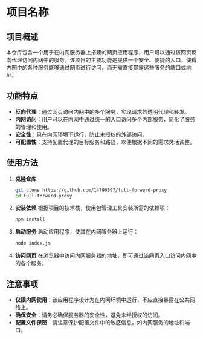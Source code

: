 # 项目名称

## 项目概述

本仓库包含一个用于在内网服务器上搭建的网页应用程序，用户可以通过该网页反向代理访问内网中的服务。该项目的主要功能是提供一个安全、便捷的入口，使得内网中的各种服务能够通过网页进行访问，而无需直接暴露这些服务的端口或地址。

## 功能特点

- **反向代理**：通过网页访问内网中的多个服务，实现请求的透明代理和转发。
- **内网访问**：用户可以在内网中通过统一的入口访问多个内部服务，简化了服务的管理和使用。
- **安全性**：只在内网环境下运行，防止未授权的外部访问。
- **可配置性**：支持配置代理的目标服务和路径，以便根据不同的需求灵活调整。

## 使用方法

1. **克隆仓库**

   ```bash
   git clone https://github.com/14790897/full-forward-proxy
   cd full-forward-proxy
   ```

2. **安装依赖**
   根据项目的技术栈，使用包管理工具安装所需的依赖项：

   ```bash
   npm install   
   ```

3. **启动服务**
   启动应用程序，使其在内网服务器上运行：

   ```bash
   node index.js   
   ```

4. **访问网页**
   在浏览器中访问内网服务器的地址，即可通过该网页入口访问内网中的各个服务。

## 注意事项

- **仅限内网使用**：该应用程序设计为在内网环境中运行，不应直接暴露在公共网络上。
- **确保安全**：请务必确保服务器的安全性，避免未经授权的访问。
- **配置文件保密**：请注意保护配置文件中的敏感信息，如内网服务的地址和端口。
